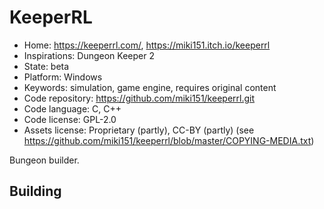 # KeeperRL

- Home: https://keeperrl.com/, https://miki151.itch.io/keeperrl
- Inspirations: Dungeon Keeper 2
- State: beta
- Platform: Windows
- Keywords: simulation, game engine, requires original content
- Code repository: https://github.com/miki151/keeperrl.git
- Code language: C, C++
- Code license: GPL-2.0
- Assets license: Proprietary (partly), CC-BY (partly) (see https://github.com/miki151/keeperrl/blob/master/COPYING-MEDIA.txt)

Bungeon builder.

## Building
